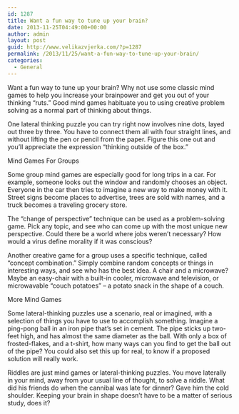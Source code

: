 ```yaml
---
id: 1287
title: Want a fun way to tune up your brain?
date: 2013-11-25T04:49:00+00:00
author: admin
layout: post
guid: http://www.velikazvjerka.com/?p=1287
permalink: /2013/11/25/want-a-fun-way-to-tune-up-your-brain/
categories:
  - General
---
```

Want a fun way to tune up your brain? Why not use some classic mind games to help you increase your brainpower and get you out of your thinking &#8220;ruts.&#8221; Good mind games habituate you to using creative problem solving as a normal part of thinking about things.

One lateral thinking puzzle you can try right now involves nine dots, layed out three by three. You have to connect them all with four straight lines, and without lifting the pen or pencil from the paper. Figure this one out and you&#8217;ll appreciate the expression &#8220;thinking outside of the box.&#8221;

Mind Games For Groups

Some group mind games are especially good for long trips in a car. For example, someone looks out the window and randomly chooses an object. Everyone in the car then tries to imagine a new way to make money with it. Street signs become places to advertise, trees are sold with names, and a truck becomes a traveling grocery store.

The &#8220;change of perspective&#8221; technique can be used as a problem-solving game. Pick any topic, and see who can come up with the most unique new perspective. Could there be a world where jobs weren&#8217;t necessary? How would a virus define morality if it was conscious?

Another creative game for a group uses a specific technique, called &#8220;concept combination.&#8221; Simply combine random concepts or things in interesting ways, and see who has the best idea. A chair and a microwave? Maybe an easy-chair with a built-in cooler, microwave and television, or microwavable &#8220;couch potatoes&#8221; &#8211; a potato snack in the shape of a couch.

More Mind Games

Some lateral-thinking puzzles use a scenario, real or imagined, with a selection of things you have to use to accomplish something. Imagine a ping-pong ball in an iron pipe that&#8217;s set in cement. The pipe sticks up two-feet high, and has almost the same diameter as the ball. With only a box of frosted-flakes, and a t-shirt, how many ways can you find to get the ball out of the pipe? You could also set this up for real, to know if a proposed solution will really work.

Riddles are just mind games or lateral-thinking puzzles. You move laterally in your mind, away from your usual line of thought, to solve a riddle. What did his friends do when the cannibal was late for dinner? Gave him the cold shoulder. Keeping your brain in shape doesn&#8217;t have to be a matter of serious study, does it?